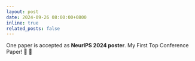 ```yaml
---
layout: post
date: 2024-09-26 08:00:00+0800
inline: true
related_posts: false
---
```


One paper is accepted as **NeurIPS 2024 poster**. My First Top Conference Paper!
:page_facing_up: :tada:
